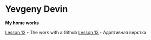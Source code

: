 # Yevgeny Devin
**My home works**

[Lesson 12](321655060.github.io/lesson_12/ "My ready homework") - The work with a Github
[Lesson 13](321655060.github.io/lesson_13/ "My ready homework") - Адаптивная верстка
